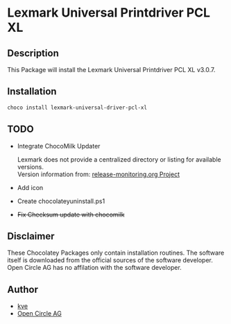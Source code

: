 # Lexmark Universal Printdriver PCL XL

## Description

This Package will install the Lexmark Universal Printdriver PCL XL v3.0.7. 

## Installation

```ps1
choco install lexmark-universal-driver-pcl-xl
```

## TODO

- Integrate ChocoMilk Updater

    Lexmark does not provide a centralized directory or listing for available versions.<br>
    Version information from: [release-monitoring.org Project](https://release-monitoring.org/project/378130/)

- Add icon
- Create chocolateyuninstall.ps1
- ~~Fix Checksum update with chocomilk~~

## Disclaimer

These Chocolatey Packages only contain installation routines. The software itself is downloaded from the official sources of the software developer. Open Circle AG has no affilation with the software developer.

## Author

- [kve](https://github.com/kve-occ)
- [Open Circle AG](https://www.open-circle.ch)
